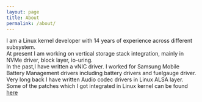 ```yaml
---
layout: page
title: About
permalink: /about/
---
```


  I am a Linux kernel developer with 14 years of experience across different subsystem.  
  At present I am working on vertical storage stack integration, mainly in NVMe driver, block layer, io-uring.  
  In the past,I have written a vNIC driver. I worked for Samsung Mobile Battery Management drivers including battery drivers and fuelgauge driver. Very long back I have written Audio codec drivers in Linux ALSA layer.  
  Some of the patches which I got integrated in Linux kernel can be found [here](https://git.kernel.org/pub/scm/linux/kernel/git/axboe/linux-block.git/log/?qt=author&q=nj.shetty)  

